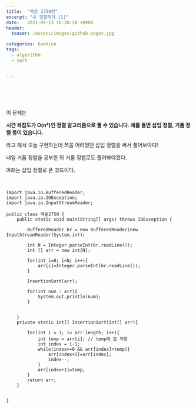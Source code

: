 ```yaml
---
title:  "백준 2750번"
excerpt: "수 정렬하기 [1]"
date:   2021-09-13 16:30:30 +0900
header:
  teaser: /assets/images/github-pages.jpg

categories: baekjun
tags:
  - algorithm
  - sort
  

---
```


<br/>

<br/>

<br/>

이 문제는 

**시간 복잡도가 O(n²)인 정렬 알고리즘으로 풀 수 있습니다. 예를 들면 삽입 정렬, 거품 정렬 등이 있습니다.**

라고 해서 오늘 구현하는데 쪼꼼 어려웠던 삽입 정렬을 써서 풀어보아따!

내일 거품 정렬을 공부한 뒤 거품 정렬로도 풀어봐야겠다.

아래는 삽입 정렬로 푼 코드이다.

<br/>

```
import java.io.BufferedReader;
import java.io.IOException;
import java.io.InputStreamReader;

public class 백준2750 {
    public static void main(String[] args) throws IOException {

        BufferedReader br = new BufferedReader(new InputStreamReader(System.in));

        int N = Integer.parseInt(br.readLine());
        int [] arr = new int[N];

        for(int i=0; i<N; i++){
            arr[i]=Integer.parseInt(br.readLine());
        }

        InsertionSort(arr);

        for(int num : arr){
            System.out.println(num);
        }


    }
    private static int[] InsertionSort(int[] arr){

        for(int i = 1; i< arr.length; i++){
            int temp = arr[i]; // temp에 값 저장
            int index = i-1;
            while(index>=0 && arr[index]>temp){
                arr[index+1]=arr[index];
                index--;
            }
            arr[index+1]=temp;
        }
        return arr;
    }


}
```